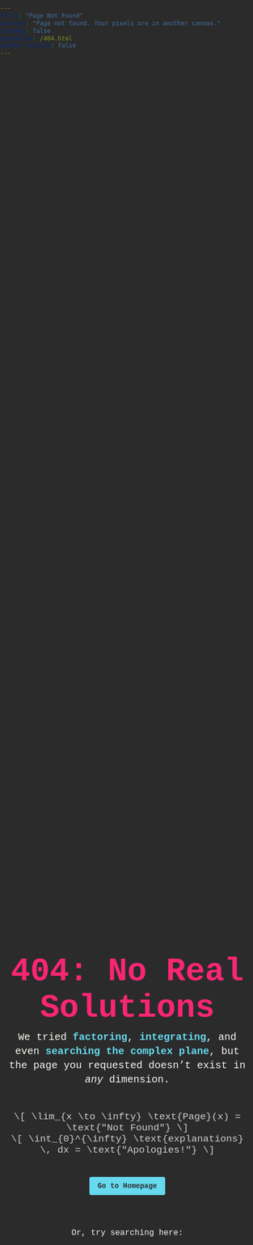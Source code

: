 ```yaml
---
title: "Page Not Found"
excerpt: "Page not found. Your pixels are in another canvas."
sitemap: false
permalink: /404.html
author_profile: false
---
```



<html lang="en">
<head>
  <meta charset="UTF-8">
  <title>{{ page.title }}</title>

  <style>
    /* Chalkboard-inspired styling */
    html, body {
      margin: 0; 
      padding: 0;
      height: 100%;
      font-family: "Courier New", Courier, monospace;
      background-color: #2b2b2b; /* deep gray for a chalkboard feel */
      color: #f8f8f2;
    }
    .container {
      display: flex;
      flex-direction: column;
      justify-content: center;
      align-items: center;
      height: 100%;
      text-align: center;
      padding: 0 1rem;
    }
    h1 {
      font-size: 4rem;
      margin-bottom: 0.5rem;
      color: #f92672; /* a brighter accent color */
    }
    .subtitle {
      font-size: 1.25rem;
      line-height: 1.4;
      max-width: 700px;
      margin: 0 auto 1.5rem;
    }
    .subtitle strong {
      color: #66d9ef; /* highlight text */
    }
    .chalk-equation {
      font-size: 1.2rem;
      margin: 1.5rem 0;
      max-width: 600px;
      opacity: 0.8;
    }
    .btn {
      display: inline-block;
      padding: 0.6rem 1rem;
      margin: 0.3rem;
      border: none;
      border-radius: 4px;
      background-color: #66d9ef;
      color: #2b2b2b;
      text-decoration: none;
      font-weight: bold;
      cursor: pointer;
    }
    .btn:hover {
      background-color: #a1efe4;
      color: #000;
    }
    .search-box {
      margin-top: 2rem;
    }
    .search-box p {
      margin-bottom: 0.5rem;
      font-size: 1rem;
      color: #f8f8f2;
    }
    /* If you want some subtle chalk-like background texture, 
       you can use a light repeating background image here. 
       Example (uncomment and replace with your own image):
       body {
         background: #2b2b2b url('chalk-texture.png') repeat center center;
       }
    */
  </style>
</head>
<body>

<div class="container">
  
  <h1>404: No Real Solutions</h1>
  
  <p class="subtitle">
    We tried <strong>factoring</strong>, <strong>integrating</strong>, and even 
    <strong>searching the complex plane</strong>, but the page you requested 
    doesn’t exist in <em>any</em> dimension.
  </p>

  <!-- A playful chalkboard-style "equation" -->
  <div class="chalk-equation">
    \[
    \lim_{x \to \infty} \text{Page}(x) = \text{"Not Found"} 
    \]
    <br>
    \[
    \int_{0}^{\infty} \text{explanations} \, dx = \text{"Apologies!"}
    \]
  </div>
  
  <a class="btn" href="{{ site.url | default: '/' }}">Go to Homepage</a>
  
  <div class="search-box">
    <p>Or, try searching here:</p>
    <!-- Google fixurl snippet for searching your site -->
    <script type="text/javascript">
      var GOOG_FIXURL_LANG = 'en';
      var GOOG_FIXURL_SITE = '{{ site.url | default: site.baseurl }}';
    </script>
    <script type="text/javascript"
      src="//linkhelp.clients.google.com/tbproxy/lh/wm/fixurl.js">
    </script>
  </div>

</div>

</body>
</html>

